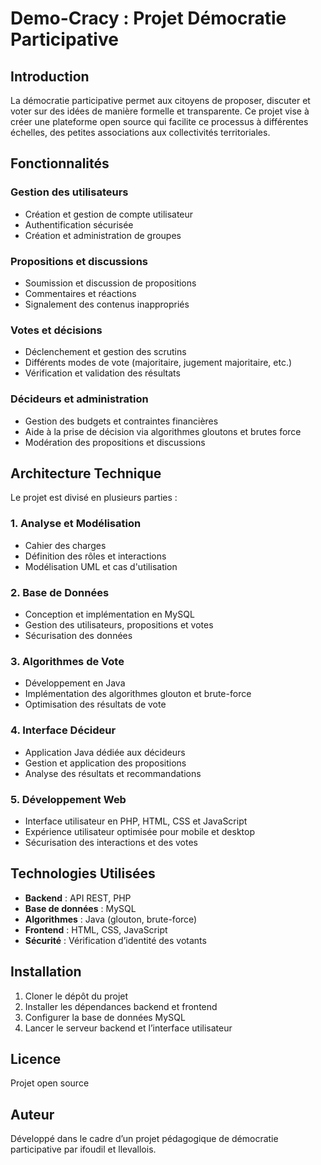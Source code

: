 # Demo-Cracy : Projet Démocratie Participative

## Introduction
La démocratie participative permet aux citoyens de proposer, discuter et voter sur des idées de manière formelle et transparente. Ce projet vise à créer une plateforme open source qui facilite ce processus à différentes échelles, des petites associations aux collectivités territoriales.

## Fonctionnalités
### Gestion des utilisateurs
- Création et gestion de compte utilisateur
- Authentification sécurisée
- Création et administration de groupes

### Propositions et discussions
- Soumission et discussion de propositions
- Commentaires et réactions
- Signalement des contenus inappropriés

### Votes et décisions
- Déclenchement et gestion des scrutins
- Différents modes de vote (majoritaire, jugement majoritaire, etc.)
- Vérification et validation des résultats

### Décideurs et administration
- Gestion des budgets et contraintes financières
- Aide à la prise de décision via algorithmes gloutons et brutes force
- Modération des propositions et discussions

## Architecture Technique
Le projet est divisé en plusieurs parties :

### 1. Analyse et Modélisation
- Cahier des charges
- Définition des rôles et interactions
- Modélisation UML et cas d'utilisation

### 2. Base de Données
- Conception et implémentation en MySQL
- Gestion des utilisateurs, propositions et votes
- Sécurisation des données

### 3. Algorithmes de Vote
- Développement en Java
- Implémentation des algorithmes glouton et brute-force
- Optimisation des résultats de vote

### 4. Interface Décideur
- Application Java dédiée aux décideurs
- Gestion et application des propositions
- Analyse des résultats et recommandations

### 5. Développement Web
- Interface utilisateur en PHP, HTML, CSS et JavaScript
- Expérience utilisateur optimisée pour mobile et desktop
- Sécurisation des interactions et des votes

## Technologies Utilisées
- **Backend** : API REST, PHP
- **Base de données** : MySQL
- **Algorithmes** : Java (glouton, brute-force)
- **Frontend** : HTML, CSS, JavaScript
- **Sécurité** : Vérification d’identité des votants

## Installation
1. Cloner le dépôt du projet
2. Installer les dépendances backend et frontend
3. Configurer la base de données MySQL
4. Lancer le serveur backend et l’interface utilisateur

## Licence
Projet open source

## Auteur
Développé dans le cadre d’un projet pédagogique de démocratie participative par ifoudil et llevallois.

